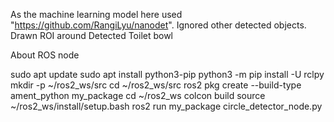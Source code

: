 As the machine learning model here used "https://github.com/RangiLyu/nanodet".
Ignored other detected objects.
Drawn ROI around Detected Toilet bowl


About ROS node

sudo apt update
sudo apt install python3-pip
python3 -m pip install -U rclpy
mkdir -p ~/ros2_ws/src
cd ~/ros2_ws/src
ros2 pkg create --build-type ament_python my_package
cd ~/ros2_ws
colcon build
source ~/ros2_ws/install/setup.bash
ros2 run my_package circle_detector_node.py


